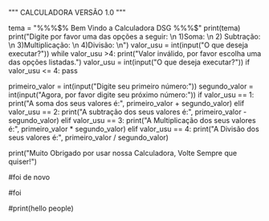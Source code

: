 """
CALCULADORA VERSÃO 1.0
"""

tema  = "$%$%$%$%$%$%$% Bem Vindo a Calculadora DSG $%$%$%$%$%$%$"
print(tema)
print("Digite por favor uma das opções a seguir: \n 1)Soma: \n 2) Subtração: \n 3)Multiplicação: \n 4)Divisão: \n")
valor_usu = int(input("O que deseja executar?"))
while valor_usu >4:
    print("Valor inválido, por favor escolha uma das opções listadas.")
    valor_usu = int(input("O que deseja executar?"))
    if valor_usu <= 4:
        pass

primeiro_valor = int(input("Digite seu primeiro número:"))
segundo_valor = int(input("Agora, por favor digite seu próximo número:"))
if valor_usu == 1:
    print("A soma dos seus valores é:", primeiro_valor + segundo_valor)
elif valor_usu == 2:
    print("A subtração dos seus valores é:", primeiro_valor - segundo_valor)
elif valor_usu == 3:
    print("A Multiplicação dos seus valores é:", primeiro_valor * segundo_valor)
elif valor_usu == 4:
    print("A Divisão dos seus valores é:", primeiro_valor / segundo_valor)

print("Muito Obrigado por usar nossa Calculadora, Volte Sempre que quiser!")

#foi de novo

#foi

#print(hello people)



 
